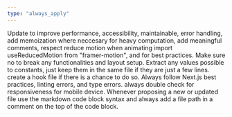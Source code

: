 ```yaml
---
type: "always_apply"
---
```


Update to improve performance, accessibility, maintainable, error handling, add memoization where neccesary for heavy computation, add meaningful comments, respect reduce motion when animating import useReducedMotion from "framer-motion", and for best practices.
Make sure no to break any functionalities and layout setup. Extract any values possible to constants, just keep them in the same file if they are just a few lines. create a hook file if there is a chance to do so. Always follow Next.js best practices, linting errors, and type errors.
always double check for responsiveness for mobile device.
Whenever proposing a new or updated file use the markdown code block syntax and always add a file path in a comment on the top of the code block.
